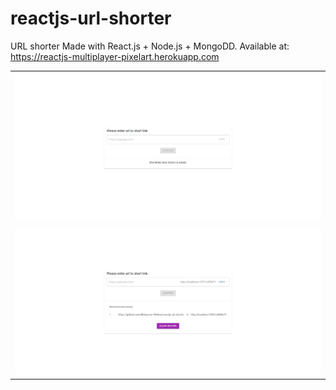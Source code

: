 # reactjs-url-shorter

<p>URL shorter Made with React.js + Node.js + MongoDD. Available at: <a href="https://reactjs-multiplayer-pixelart.herokuapp.com/">https://reactjs-multiplayer-pixelart.herokuapp.com</a></p>

<table>
  <tr>
    <td><img src="https://github.com/Muharrem-Yildirim/reactjs-url-shorter/blob/main/screenshots/screenshot_1.png?raw=true"  width = "100%"></td>
   </tr> 
  <tr>
    <td><img src="https://github.com/Muharrem-Yildirim/reactjs-url-shorter/blob/main/screenshots/screenshot_2.png?raw=true"  width = "100%"></td>
   </tr> 
</table>
